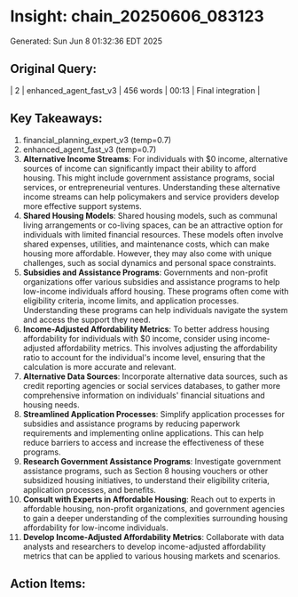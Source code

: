 # Insight: chain_20250606_083123
Generated: Sun Jun  8 01:32:36 EDT 2025

## Original Query:
| 2 | enhanced_agent_fast_v3 | 456 words | 00:13 | Final integration |

## Key Takeaways:
1. financial_planning_expert_v3 (temp=0.7)
2. enhanced_agent_fast_v3 (temp=0.7)
1. **Alternative Income Streams**: For individuals with $0 income, alternative sources of income can significantly impact their ability to afford housing. This might include government assistance programs, social services, or entrepreneurial ventures. Understanding these alternative income streams can help policymakers and service providers develop more effective support systems.
2. **Shared Housing Models**: Shared housing models, such as communal living arrangements or co-living spaces, can be an attractive option for individuals with limited financial resources. These models often involve shared expenses, utilities, and maintenance costs, which can make housing more affordable. However, they may also come with unique challenges, such as social dynamics and personal space constraints.
3. **Subsidies and Assistance Programs**: Governments and non-profit organizations offer various subsidies and assistance programs to help low-income individuals afford housing. These programs often come with eligibility criteria, income limits, and application processes. Understanding these programs can help individuals navigate the system and access the support they need.
1. **Income-Adjusted Affordability Metrics**: To better address housing affordability for individuals with $0 income, consider using income-adjusted affordability metrics. This involves adjusting the affordability ratio to account for the individual's income level, ensuring that the calculation is more accurate and relevant.
2. **Alternative Data Sources**: Incorporate alternative data sources, such as credit reporting agencies or social services databases, to gather more comprehensive information on individuals' financial situations and housing needs.
3. **Streamlined Application Processes**: Simplify application processes for subsidies and assistance programs by reducing paperwork requirements and implementing online applications. This can help reduce barriers to access and increase the effectiveness of these programs.
1. **Research Government Assistance Programs**: Investigate government assistance programs, such as Section 8 housing vouchers or other subsidized housing initiatives, to understand their eligibility criteria, application processes, and benefits.
2. **Consult with Experts in Affordable Housing**: Reach out to experts in affordable housing, non-profit organizations, and government agencies to gain a deeper understanding of the complexities surrounding housing affordability for low-income individuals.
3. **Develop Income-Adjusted Affordability Metrics**: Collaborate with data analysts and researchers to develop income-adjusted affordability metrics that can be applied to various housing markets and scenarios.

## Action Items:
